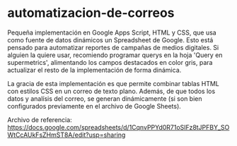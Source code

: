 # automatizacion-de-correos
  Pequeña implementación en Google Apps Script, HTML y CSS, que usa como fuente de datos dinámicos un Spreadsheet de Google.  Esto está pensado para automatizar reportes de campañas de medios digitales. Si alguien la quiere usar, recomiendo programar querys en la hoja 'Query en supermetrics', alimentando los campos destacados en color gris, para actualizar el resto de la implementación de forma dinámica.
  
La gracia de esta implementación es que permite combinar tablas HTML con estilos CSS en un correo de texto plano. Además, de que todos los datos y analísis del correo, se generan dinámicamente (si son bien configurados previamente en el archivo de Google Sheets).

Archivo de referencia: https://docs.google.com/spreadsheets/d/1CqnvPPYd0R71oSIFz8tJPFBY_SOWtCcAUkFsZHmST8A/edit?usp=sharing
